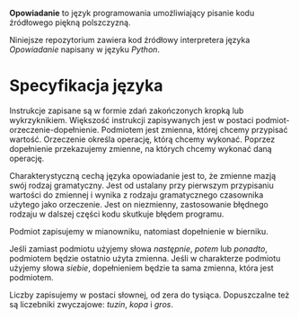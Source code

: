 **Opowiadanie** to język programowania umożliwiający pisanie kodu źródłowego piękną polszczyzną.

Niniejsze repozytorium zawiera kod źródłowy interpretera języka *Opowiadanie* napisany w języku
*Python*.

# Specyfikacja języka

Instrukcje zapisane są w formie zdań zakończonych kropką lub wykrzyknikiem. Większość instrukcji
zapisywanych jest w postaci podmiot-orzeczenie-dopełnienie. Podmiotem jest zmienna, której chcemy
przypisać wartość. Orzeczenie określa operację, którą chcemy wykonać. Poprzez dopełnienie
przekazujemy zmienne, na których chcemy wykonać daną operację.

Charakterystyczną cechą języka opowiadanie jest to, że zmienne mazją swój rodzaj gramatyczny. Jest
od ustalany przy pierwszym przypisaniu wartości do zmiennej i wynika z rodzaju gramatycznego
czasownika użytego jako orzeczenie. Jest on niezmienny, zastosowanie błędnego rodzaju w dalszej
części kodu skutkuje błędem programu.

Podmiot zapisujemy w mianowniku, natomiast dopełnienie w bierniku.

Jeśli zamiast podmiotu użyjemy słowa *następnie*, *potem* lub *ponadto*, podmiotem będzie ostatnio
użyta zmienna. Jeśli w charakterze podmiotu użyjemy słowa *siebie*, dopełnieniem będzie ta sama
zmienna, która jest podmiotem.

Liczby zapisujemy w postaci słownej, od zera do tysiąca. Dopuszczalne też są liczebniki zwyczajowe:
*tuzin*, *kopa* i *gros*.